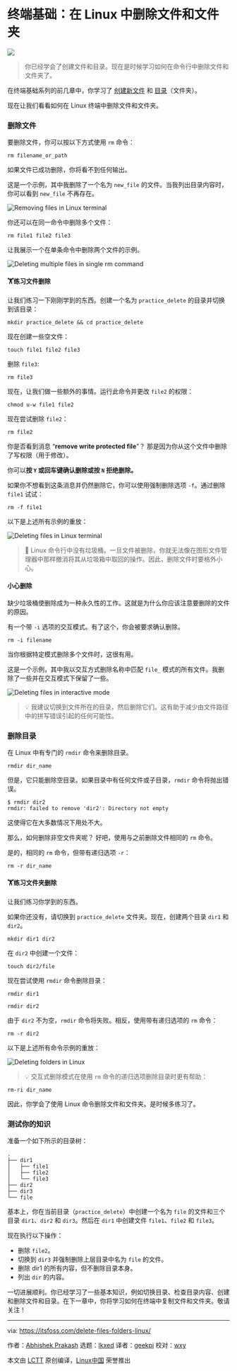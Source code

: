 [#]: subject: "Terminal Basics #6: Delete Files and Folders in Linux"
[#]: via: "https://itsfoss.com/delete-files-folders-linux/"
[#]: author: "Abhishek Prakash https://itsfoss.com/author/abhishek/"
[#]: collector: "lkxed"
[#]: translator: "geekpi"
[#]: reviewer: "wxy"
[#]: publisher: "wxy"
[#]: url: "https://linux.cn/article-15809-1.html"

终端基础：在 Linux 中删除文件和文件夹
======

![][0]

> 你已经学会了创建文件和目录。现在是时候学习如何在命令行中删除文件和文件夹了。

在终端基础系列的前几章中，你学习了 [创建新文件][1] 和 [目录][1a]（文件夹）。

现在让我们看看如何在 Linux 终端中删除文件和文件夹。

### 删除文件

要删除文件，你可以按以下方式使用 `rm` 命令：

```
rm filename_or_path
```

如果文件已成功删除，你将看不到任何输出。

这是一个示例，其中我删除了一个名为 `new_file` 的文件。当我列出目录内容时，你可以看到 `new_file` 不再存在。

![Removing files in Linux terminal][2]

你还可以在同一命令中删除多个文件：

```
rm file1 file2 file3
```

让我展示一个在单条命令中删除两个文件的示例。

![Deleting multiple files in single rm command][3]

#### 🏋️练习文件删除

让我们练习一下刚刚学到的东西。创建一个名为 `practice_delete` 的目录并切换到该目录：

```
mkdir practice_delete && cd practice_delete
```

现在创建一些空文件：

```
touch file1 file2 file3
```

删除 `file3`:

```
rm file3
```

现在，让我们做一些额外的事情。运行此命令并更改 `file2` 的权限：

```
chmod u-w file1 file2
```

现在尝试删除 `file2`：

```
rm file2
```

你是否看到消息 “**remove write protected file**”？ 那是因为你从这个文件中删除了写权限（用于修改）。

你可以**按 `Y` 或回车键确认删除或按 `N` 拒绝删除。**

如果你不想看到这条消息并仍然删除它，你可以使用强制删除选项 `-f`。通过删除 `file1` 试试：

```
rm -f file1
```

以下是上述所有示例的重放：

![Deleting files in Linux terminal][4]

> 🚧 Linux 命令行中没有垃圾桶。一旦文件被删除，你就无法像在图形文件管理器中那样撤消将其从垃圾箱中取回的操作。因此，删除文件时要格外小心。

#### 小心删除

缺少垃圾桶使删除成为一种永久性的工作。这就是为什么你应该注意要删除的文件的原因。

有一个带 `-i` 选项的交互模式。有了这个，你会被要求确认删除。

```
rm -i filename
```

当你根据特定模式删除多个文件时，这很有用。

这是一个示例，其中我以交互方式删除名称中匹配 `file_` 模式的所有文件。我删除了一些并在交互模式下保留了一些。

![Deleting files in interactive mode][5]

> 💡 我建议切换到文件所在的目录，然后删除它们。这有助于减少由文件路径中的拼写错误引起的任何可能性。

### 删除目录

在 Linux 中有专门的 `rmdir` 命令来删除目录。

```
rmdir dir_name
```

但是，它只能删除空目录。如果目录中有任何文件或子目录，`rmdir` 命令将抛出错误。

```
$ rmdir dir2
rmdir: failed to remove 'dir2': Directory not empty
```

这使得它在大多数情况下用处不大。

那么，如何删除非空文件夹呢？ 好吧，使用与之前删除文件相同的 `rm` 命令。

是的，相同的 `rm` 命令，但带有递归选项 `-r`：

```
rm -r dir_name
```

#### 🏋️练习文件夹删除

让我们练习你学到的东西。

如果你还没有，请切换到 `practice_delete` 文件夹。现在，创建两个目录 `dir1` 和 `dir2`。

```
mkdir dir1 dir2
```

在 `dir2` 中创建一个文件：

```
touch dir2/file
```

现在尝试使用 `rmdir` 命令删除目录：

```
rmdir dir1
```

```
rmdir dir2
```

由于 `dir2` 不为空，`rmdir` 命令将失败。相反，使用带有递归选项的 `rm` 命令：

```
rm -r dir2
```

以下是上述所有命令示例的重放：

![Deleting folders in Linux][6]

> 💡 交互式删除模式在使用 `rm` 命令的递归选项删除目录时更有帮助：

```
rm-ri dir_name
```

因此，你学会了使用 Linux 命令删除文件和文件夹。是时候多练习了。

### 测试你的知识

准备一个如下所示的目录树：

```
.
├── dir1
│   ├── file1
│   ├── file2
│   └── file3
├── dir2
├── dir3
└── file
```

基本上，你在当前目录（`practice_delete`）中创建一个名为 `file` 的文件和三个目录 `dir1`、`dir2` 和 `dir3`。然后在 `dir1` 中创建文件 `file1`、`file2` 和 `file3`。

现在执行以下操作：

- 删除 `file2`。
- 切换到 `dir3` 并强制删除上层目录中名为 `file` 的文件。
- 删除 dir1 的所有内容，但不删除目录本身。
- 列出 `dir` 的内容。

一切进展顺利。你已经学习了一些基本知识，例如切换目录、检查目录内容、创建和删除文件和目录。在下一章中，你将学习如何在终端中复制文件和文件夹。敬请关注！

--------------------------------------------------------------------------------

via: https://itsfoss.com/delete-files-folders-linux/

作者：[Abhishek Prakash][a]
选题：[lkxed][b]
译者：[geekpi](https://github.com/geekpi)
校对：[wxy](https://github.com/wxy)

本文由 [LCTT](https://github.com/LCTT/TranslateProject) 原创编译，[Linux中国](https://linux.cn/) 荣誉推出

[a]: https://itsfoss.com/author/abhishek/
[b]: https://github.com/lkxed/
[1]: https://linux.cn/article-15643-1.html
[1a]: https://linux.cn/article-15595-1.html
[2]: https://itsfoss.com/content/images/2023/03/delete-files-linux-terminal.png
[3]: https://itsfoss.com/content/images/2023/03/remove-multiple-files-linux-terminal.png
[4]: https://itsfoss.com/content/images/2023/03/file-delete-example.svg
[5]: https://itsfoss.com/content/images/2023/03/interactive-delete-example.svg
[6]: https://itsfoss.com/content/images/2023/03/folder-delete-example.svg
[7]: https://itsfoss.community/?ref=itsfoss.com
[0]: https://img.linux.net.cn/data/attachment/album/202305/13/140619izbrl7owh9dr55lb.jpg